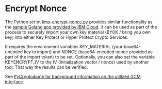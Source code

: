 # Encrypt Nonce

The Python script [kms-encrypt-nonce.py](kms-encrypt-nonce.py) provides similar functionality as the [sample Golang app provided by IBM Cloud](https://github.com/IBM-Cloud/kms-samples/tree/master/secure-import). It can be used as part of the process to securely import your own key material (BYOK / bring you own key) into either Key Protect or Hyper Protect Crypto Services.

It requires the environment variables KEY_MATERIAL (your base64-encoded key to import) and NONCE (base64-encoded nonce provided as part of the import token) to be set. Optionally, you can also set the variable KEYENCRYPT_IV to the IV (initialization vector / nonce) used by another tool. That way the results can be verified.

See [PyCryptodome for background information on the utilized GCM interface](https://pycryptodome.readthedocs.io/en/latest/src/cipher/aes.html).